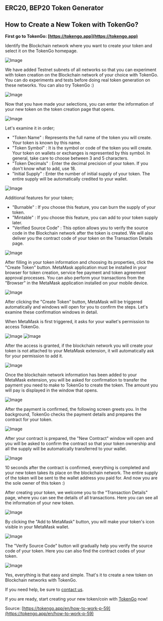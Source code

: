 ## ERC20, BEP20 Token Generator

## How to Create a New Token with TokenGo?

**First go to TokenGo: [https://tokengo.app](https://tokengo.app)**

Identify the Blockchain network where you want to create your token and select it on the TokenGo homepage.

![Image](https://tokengo.app/uploads/1.png)

We have added Testnet subnets of all networks so that you can experiment with token creation on the Blockchain network of your choice with TokenGo. You can do experiments and tests before doing real token generation on these networks. You can also try TokenGo :)

![Image](https://tokengo.app/uploads/3.png)

Now that you have made your selections, you can enter the information of your new token on the token creation page that opens.

![Image](https://tokengo.app/uploads/2.png)

Let's examine it in order;
- "Token Name" : Represents the full name of the token you will create. Your token is known by this name.
- "Token Symbol" : It is the symbol or code of the token you will create. Your token on wallets or exchanges is represented by this symbol. In general, take care to choose between 3 and 5 characters.
- "Token Decimals" : Enter the decimal precision of your token. If you don't know what to add, use 18.
- "Initial Supply" : Enter the number of initial supply of your token. The entire supply will be automatically credited to your wallet.

![Image](https://tokengo.app/uploads/4.png)

Additional features for your token;
- "Burnable" : If you choose this feature, you can burn the supply of your token.
- "Mintable" : If you choose this feature, you can add to your token supply later.
- "Verified Source Code" : This option allows you to verify the source code in the Blockchain network after the token is created. We will also deliver you the contract code of your token on the Transaction Details page.

![Image](https://tokengo.app/uploads/5.png)

After filling in your token information and choosing its properties, click the "Create Token" button.
MetaMask application must be installed in your browser for token creation, service fee payment and token agreement approval processes. You can also perform your transactions from the "Browser" in the MetaMask application installed on your mobile device.

![Image](https://tokengo.app/uploads/6.png)

After clicking the "Create Token" button, MetaMask will be triggered automatically and windows will open for you to confirm the steps. Let's examine these confirmation windows in detail.

When MetaMask is first triggered, it asks for your wallet's permission to access TokenGo.

![Image](https://tokengo.app/uploads/7.png)
![Image](https://tokengo.app/uploads/8.png)

After the access is granted, if the blockchain network you will create your token is not attached to your MetaMask extension, it will automatically ask for your permission to add it.

![Image](https://tokengo.app/uploads/10.png)

Once the blockchain network information has been added to your MetaMask extension, you will be asked for confirmation to transfer the payment you need to make to TokenGo to create the token.
The amount you will pay is displayed in the window that opens.

![Image](https://tokengo.app/uploads/11.png)

After the payment is confirmed, the following screen greets you.
In the background, TokenGo checks the payment details and prepares the contract for your token.

![Image](https://tokengo.app/uploads/12.png)

After your contract is prepared, the "New Contract" window will open and you will be asked to confirm the contract so that your token ownership and all the supply will be automatically transferred to your wallet.

![Image](https://tokengo.app/uploads/13.png)

10 seconds after the contract is confirmed, everything is completed and your new token takes its place on the blockchain network.
The entire supply of the token will be sent to the wallet address you paid for.
And now you are the sole owner of this token :)

After creating your token, we welcome you to the "Transaction Details" page, where you can see the details of all transactions.
Here you can see all the information of your new token.

![Image](https://tokengo.app/uploads/14.png)

By clicking the "Add to MetaMask" button, you will make your token's icon visible in your MetaMask wallet.

![Image](https://tokengo.app/uploads/15.png)

The "Verify Source Code" button will gradually help you verify the source code of your token.
Here you can also find the contract codes of your token.

![Image](https://tokengo.app/uploads/16.png)

Yes, everything is that easy and simple.
That's it to create a new token on Blockchain networks with TokenGo.

If you need help, be sure to [contact us](https://tokengo.app/en/contact-p-57). 

If you are ready, start creating your new token/coin with [TokenGo](https://tokengo.app) now!

Source: [https://tokengo.app/en/how-to-work-p-59](https://tokengo.app/en/how-to-work-p-59)



